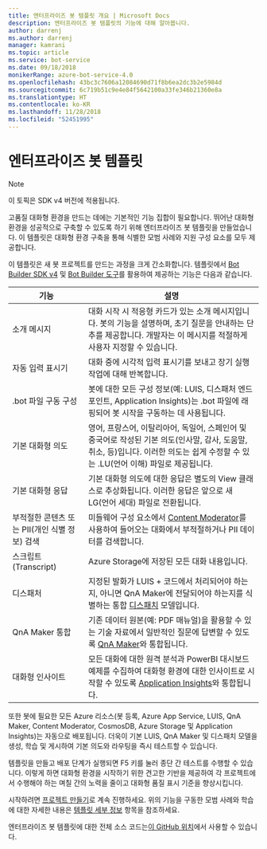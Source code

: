 ```yaml
---
title: 엔터프라이즈 봇 템플릿 개요 | Microsoft Docs
description: 엔터프라이즈 봇 템플릿의 기능에 대해 알아봅니다.
author: darrenj
ms.author: darrenj
manager: kamrani
ms.topic: article
ms.service: bot-service
ms.date: 09/18/2018
monikerRange: azure-bot-service-4.0
ms.openlocfilehash: 43bc3c7606a12084690d71f8b6ea2dc3b2e5984d
ms.sourcegitcommit: 6c719b51c9e4e84f5642100a33fe346b21360e8a
ms.translationtype: HT
ms.contentlocale: ko-KR
ms.lasthandoff: 11/28/2018
ms.locfileid: "52451995"
---
```

# <a name="enterprise-bot-template"></a>엔터프라이즈 봇 템플릿 

> [!NOTE]
> 이 토픽은 SDK v4 버전에 적용됩니다. 

고품질 대화형 환경을 만드는 데에는 기본적인 기능 집합이 필요합니다. 뛰어난 대화형 환경을 성공적으로 구축할 수 있도록 하기 위해 엔터프라이즈 봇 템플릿을 만들었습니다. 이 템플릿은 대화형 환경 구축을 통해 식별한 모범 사례와 지원 구성 요소를 모두 제공합니다. 

이 템플릿은 새 봇 프로젝트를 만드는 과정을 크게 간소화합니다. 템플릿에서 [Bot Builder SDK v4](https://github.com/Microsoft/botbuilder) 및 [Bot Builder 도구](https://github.com/Microsoft/botbuilder-tools)를 활용하여 제공하는 기능은 다음과 같습니다.

기능 | 설명 |
------------ | -------------
소개 메시지 | 대화 시작 시 적응형 카드가 있는 소개 메시지입니다. 봇의 기능을 설명하며, 초기 질문을 안내하는 단추를 제공합니다. 개발자는 이 메시지를 적절하게 사용자 지정할 수 있습니다.
자동 입력 표시기  | 대화 중에 시각적 입력 표시기를 보내고 장기 실행 작업에 대해 반복합니다.
.bot 파일 구동 구성 | 봇에 대한 모든 구성 정보(예: LUIS, 디스패처 엔드포인트, Application Insights)는 .bot 파일에 래핑되어 봇 시작을 구동하는 데 사용됩니다.
기본 대화형 의도  | 영어, 프랑스어, 이탈리아어, 독일어, 스페인어 및 중국어로 작성된 기본 의도(인사말, 감사, 도움말, 취소, 등)입니다. 이러한 의도는 쉽게 수정할 수 있는 .LU(언어 이해) 파일로 제공됩니다.
기본 대화형 응답  | 기본 대화형 의도에 대한 응답은 별도의 View 클래스로 추상화됩니다. 이러한 응답은 앞으로 새 LG(언어 세대) 파일로 전환됩니다.
부적절한 콘텐츠 또는 PII(개인 식별 정보) 검색  |미들웨어 구성 요소에서 [Content Moderator](https://azure.microsoft.com/en-us/services/cognitive-services/content-moderator/)를 사용하여 들어오는 대화에서 부적절하거나 PII 데이터를 검색합니다.
스크립트(Transcript)  | Azure Storage에 저장된 모든 대화 내용입니다.
디스패처 | 지정된 발화가 LUIS + 코드에서 처리되어야 하는지, 아니면 QnA Maker에 전달되어야 하는지를 식별하는 통합 [디스패치](https://docs.microsoft.com/en-us/azure/bot-service/bot-builder-tutorial-dispatch?view=azure-bot-service-4.0&tabs=csaddref%2Ccsbotconfig) 모델입니다.
QnA Maker 통합  | 기존 데이터 원본(예: PDF 매뉴얼)을 활용할 수 있는 기술 자료에서 일반적인 질문에 답변할 수 있도록 [QnA Maker](https://www.qnamaker.ai)와 통합됩니다.
대화형 인사이트  | 모든 대화에 대한 원격 분석과 PowerBI 대시보드 예제를 수집하여 대화형 환경에 대한 인사이트로 시작할 수 있도록 [Application Insights](https://azure.microsoft.com/en-gb/services/application-insights/)와 통합됩니다.

또한 봇에 필요한 모든 Azure 리소스(봇 등록, Azure App Service, LUIS, QnA Maker, Content Moderator, CosmosDB, Azure Storage 및 Application Insights)는 자동으로 배포됩니다. 더욱이 기본 LUIS, QnA Maker 및 디스패치 모델을 생성, 학습 및 게시하여 기본 의도와 라우팅을 즉시 테스트할 수 있습니다.

템플릿을 만들고 배포 단계가 실행되면 F5 키를 눌러 종단 간 테스트를 수행할 수 있습니다. 이렇게 하면 대화형 환경을 시작하기 위한 견고한 기반을 제공하여 각 프로젝트에서 수행해야 하는 며칠 간의 노력을 줄이고 대화형 품질 표시 기준을 향상시킵니다.

시작하려면 [프로젝트 만들기](bot-builder-enterprise-template-create-project.md)로 계속 진행하세요. 위의 기능을 구동한 모범 사례와 학습에 대한 자세한 내용은 [템플릿 세부 정보](bot-builder-enterprise-template-overview-detail.md) 항목을 참조하세요. 

엔터프라이즈 봇 템플릿에 대한 전체 소스 코드는[이 GitHub 위치](https://github.com/Microsoft/AI/tree/master/templates/Enterprise-Template)에서 사용할 수 있습니다.

